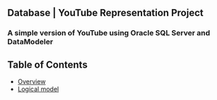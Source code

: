 ## Database | YouTube Representation Project
### A simple version of YouTube using Oracle SQL Server and DataModeler

## Table of Contents
- [Overview](#Overview)
- [Logical model](#logical-model)
